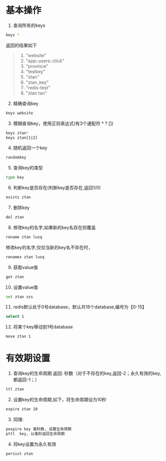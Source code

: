 # 基本操作
1. 查询所有的keys

```bash
keys *
```
返回的结果如下
>1) "website"
>2) "app::users::click"
>3) "province"
>4) "testkey"
>5) "ztan"
>6) "ztan_key"
>7) "redis-test"
>8) "ztan tan"
2. 精确查询key
```bash
keys website
```
3. 模糊查询key，使用正则表达式(有3个通配符 * ? [])
```bash
keys ztan*
keys ztan[1|2]
```
4. 随机返回一个key
```bash
randomkey
```
5. 查询key的类型
```bash
type key
```
6. 判断key是否存在(判断key是否存在,返回1/0)
```bash
exists ztan
```
7. 删除key
```bash
del ztan
```
8. 修改key的名字,如果新的key名存在则覆盖
```bash
rename ztan lusq
```
修改key的名字,仅仅当新的key名不存在时，
```bash
renamex ztan lusq
```
9. 获取value值
```bash
get ztan
```
10. 设置value值
```bash
set ztan sss
```
11. redis默认处于0号database，默认共16个database,编号为【0-15】
```bash
select 1
```
12. 将某个key移动到1号database
```bash
move ztan 1
```

# 有效期设置
1. 查询key的生命周期
返回: 秒数（对于不存在的key,返回-2；永久有效的key,都返回-1；）
```bash
ttl ztan
```
2. 设置key的生命周期,如下，将生命周期设为10秒
```bash
expire ztan 10
```
3. 同理: 
```bash
pexpire key 毫秒数, 设置生命周期
pttl  key, 以毫秒返回生命周期
```
4. 将key设置为永久有效
```bash
persist ztan
```
